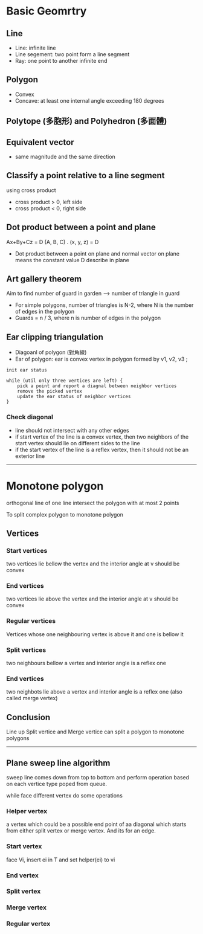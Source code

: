 # Basic Geomrtry

## Line
* Line: infinite line
* Line segement: two point form a line segment
* Ray: one point to another infinite end

## Polygon

* Convex
* Concave: at least one internal angle exceeding 180 degrees


## Polytope (多胞形) and Polyhedron (多面體)

## Equivalent vector

* same magnitude and the same direction

## Classify a point relative to a line segment

using cross product

* cross product > 0, left side
* cross product < 0, right side

## Dot product between a point and plane

Ax+By+Cz = D
(A, B, C) . (x, y, z) = D

* Dot product between a point on plane and normal vector on plane means the constant value D describe in plane

## Art gallery theorem

Aim to find number of guard in garden --> number of triangle in guard

* For simple polygons, number of triangles is N-2, where N is the number of edges in the polygon
* Guards = n / 3, where n is number of edges in the polygon

## Ear clipping triangulation

* Diagoanl of polygon (對角線)
* Ear of polygon: ear is convex vertex in polygon formed by v1, v2, v3 ; 

````
init ear status

while (util only three vertices are left) {
    pick a point and report a diagnal between neighbor vertices
    remove the picked vertex
    update the ear status of neighbor vertices
}
````

### Check diagonal

* line should not intersect with any other edges
* if start vertex of the line is a convex vertex, then two neighbors of the start vertex should lie on different sides to the line
* if the start vertex of the line is a reflex vertex, then it should not be an exterior line

----

# Monotone polygon

orthogonal line of one line intersect the polygon with at most 2 points

To split complex polygon to monotone polygon

## Vertices

### Start vertices

two vertices lie bellow the vertex and the interior angle at v should be convex

### End vertices
two vertices lie above the vertex and the interior angle at v should be convex

### Regular vertices

Vertices whose one neighbouring vertex is above it and one is bellow it

### Split vertices

two neighbours bellow a vertex and interior angle is a reflex one

### End vertices

two neighbots lie above a vertex and interior angle is a reflex one (also called merge vertex)

## Conclusion
 
Line up Split vertice and Merge vertice can split a polygon to monotone polygons

----

## Plane sweep line algorithm

sweep line comes down from top to bottom and perform operation based on each vertice type poped from queue.

while face different vertex do some operations

### Helper vertex

a vertex which could be a possible end point of aa diagonal which starts from either split vertex or merge vertex. And its for an edge.

### Start vertex

face Vi, insert ei in T and set helper(ei) to vi

### End vertex

### Split vertex

### Merge vertex

### Regular vertex

